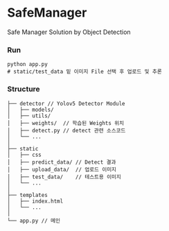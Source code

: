 # SafeManager
Safe Manager Solution by Object Detection

### Run
```
python app.py
# static/test_data 밑 이미지 File 선택 후 업로드 및 추론
```

### Structure
```
├── detector // Yolov5 Detector Module
│   ├── models/
│   ├── utils/
│   ├── weights/  // 학습된 Weights 위치
│   ├── detect.py // detect 관련 소스코드
│   └── ...
│
├── static 
│   ├── css
│   ├── predict_data/ // Detect 결과 
│   ├── upload_data/  // 업로드 이미지
│   ├── test_data/    // 테스트용 이미지
│   └── ...
│
├── templates 
│   ├── index.html
│   └── ...
│
└── app.py // 메인
``` 